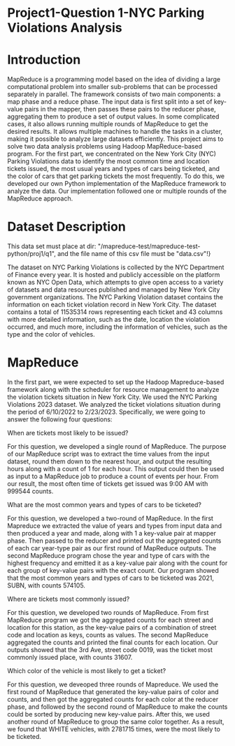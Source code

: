 # Project1-Question 1-NYC Parking Violations Analysis
# Introduction
MapReduce is a programming model based on the idea of dividing a large computational problem into smaller sub-problems that can be processed separately in parallel. The framework consists of two main components: a map phase and a reduce phase. The input data is first split into a set of key-value pairs in the mapper, then passes these pairs to the reducer phase, aggregating them to produce a set of output values. In some complicated cases, it also allows running multiple rounds of MapReduce to get the desired results. It allows multiple machines to handle the tasks in a cluster, making it possible to analyze large datasets efficiently. This project aims to solve two data analysis problems using Hadoop MapReduce-based program. For the first part, we concentrated on the New York City (NYC) Parking Violations data to identify the most common time and location tickets issued, the most usual years and types of cars being ticketed, and the color of cars that get parking tickets the most frequently. To do this, we developed our own Python implementation of the MapReduce framework to analyze the data. Our implementation followed one or multiple rounds of the MapReduce approach. 

# Dataset Description
This data set must place at dir: "/mapreduce-test/mapreduce-test-python/proj1/q1", and the file name of this csv file must be "data.csv"!}

The dataset on NYC Parking Violations is collected by the NYC Department of Finance every year. It is hosted and publicly accessible on the platform known as NYC Open Data, which attempts to give open access to a variety of datasets and data resources published and managed by New York City government organizations. The NYC Parking Violation dataset contains the information on each ticket violation record in New York City. The dataset contains a total of 11535314 rows representing each ticket and 43 columns with more detailed information, such as the date, location the violation occurred, and much more, including the information of vehicles, such as the type and the color of vehicles. 

# MapReduce
In the first part, we were expected to set up the Hadoop Mapreduce-based framework along with the scheduler for resource management to analyze the violation tickets situation in New York City. We used the NYC Parking Violations 2023 dataset. We analyzed the ticket violations situation during the period of 6/10/2022 to 2/23/2023. Specifically, we were going to answer the following four questions: 

When are tickets most likely to be issued?

For this question, we developed a single round of MapReduce.  The purpose of our MapReduce script was to extract the time values from the input dataset, round them down to the nearest hour, and output the resulting hours along with a count of 1 for each hour. This output could then be used as input to a MapReduce job to produce a count of events per hour. 
From our result, the most often time of tickets get issued was 9:00 AM with 999544 counts. 

What are the most common years and types of cars to be ticketed?

For this question, we developed a two-round of MapReduce. In the first Mapreduce we extracted the value of years and types from input data and then produced a year and made, along with 1 a key-value pair at mapper phase. Then passed to the reducer and printed out the aggregated counts of each car year-type pair as our first round of MapReduce outputs. The second MapReduce program chose the year and type of cars with the highest frequency and emitted it as a key-value pair along with the count for each group of key-value pairs with the exact count. Our program showed that the most common years and types of cars to be ticketed was 2021, SUBN, with counts 574105.

Where are tickets most commonly issued?

For this question, we developed two rounds of MapReduce. From first MapReduce program we got the aggregated counts for each street and location for this station, as the key-value pairs of a combination of street code and location as keys, counts as values. The second MapReduce aggregated the counts and printed the final counts for each location. Our outputs showed that the 3rd Ave, street code 0019, was the ticket most commonly issued place, with counts 31607. 

Which color of the vehicle is most likely to get a ticket?

For this question, we deveoped three rounds of Mapreduce. We used the first round of MapReduce that generated the key-value pairs of color and counts, and then got the aggregated counts for each color at the reducer phase, and followed by the second round of MapReduce to make the counts could be sorted by producing new key-value pairs. After this, we used another round of MapReduce to group the same color together. As a result, we found that WHITE vehicles, with 2781715 times, were the most likely to be ticketed. 
